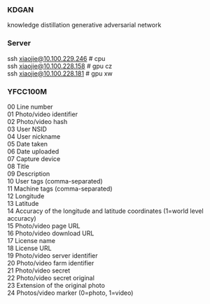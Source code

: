 ### KDGAN

knowledge distillation generative adversarial network  

### Server

ssh xiaojie@10.100.229.246 # cpu  
ssh xiaojie@10.100.228.158 # gpu cz  
ssh xiaojie@10.100.228.181 # gpu xw  

### YFCC100M

00 Line number  
01 Photo/video identifier  
02 Photo/video hash  
03 User NSID  
04 User nickname  
05 Date taken  
06 Date uploaded  
07 Capture device  
08 Title  
09 Description  
10 User tags (comma-separated)  
11 Machine tags (comma-separated)  
12 Longitude  
13 Latitude  
14 Accuracy of the longitude and latitude coordinates (1=world level accuracy)  
15 Photo/video page URL  
16 Photo/video download URL  
17 License name  
18 License URL  
19 Photo/video server identifier  
20 Photo/video farm identifier  
21 Photo/video secret  
22 Photo/video secret original  
23 Extension of the original photo  
24 Photos/video marker (0=photo, 1=video)  



